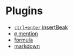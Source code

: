 # Plugins

- [`ctrl+enter` insertBeak](https://github.com/wangeditor-team/wangEditor-plugin-ctrl-enter/blob/main/README-en.md)
- [`@` mention](https://github.com/wangeditor-team/wangEditor-plugin-mention/blob/main/README-en.md)
- [formula](https://github.com/wangeditor-team/wangEditor-plugin-formula/blob/main/README-en.md)
- [markdown](https://github.com/wangeditor-team/wangEditor-plugin-md/blob/main/README-en.md)
